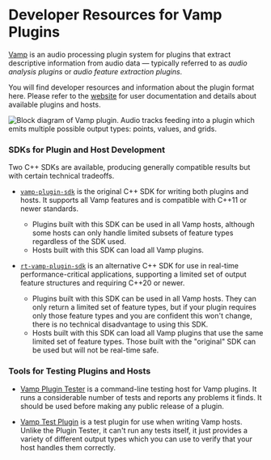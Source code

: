 
Developer Resources for Vamp Plugins
====================================

[Vamp](https://vamp-plugins.org/) is an audio processing plugin system
for plugins that extract descriptive information from audio data —
typically referred to as _audio analysis plugins_ or _audio feature
extraction plugins_.

You will find developer resources and information about the plugin
format here. Please refer to the [website](https://vamp-plugins.org/)
for user documentation and details about available plugins and hosts.

![Block diagram of Vamp plugin. Audio tracks feeding into a plugin which emits multiple possible output types: points, values, and grids.](https://vamp-plugins.org/images/vamp-overview-webscale.png)

### SDKs for Plugin and Host Development

Two C++ SDKs are available, producing generally compatible results but
with certain technical tradeoffs.

* [`vamp-plugin-sdk`](https://github.com/vamp-plugins/vamp-plugin-sdk)
  is the original C++ SDK for writing both plugins and hosts. It
  supports all Vamp features and is compatible with C++11 or newer
  standards.
  * Plugins built with this SDK can be used in all Vamp hosts,
    although some hosts can only handle limited subsets of feature
    types regardless of the SDK used.
  * Hosts built with this SDK can load all Vamp plugins.
  
* [`rt-vamp-plugin-sdk`](https://github.com/lukasberbuer/rt-vamp-plugin-sdk)
  is an alternative C++ SDK for use in real-time performance-critical
  applications, supporting a limited set of output feature structures
  and requiring C++20 or newer.
  * Plugins built with this SDK can be used in all Vamp hosts. They
    can only return a limited set of feature types, but if your plugin
    requires only those feature types and you are confident this won't
    change, there is no technical disadvantage to using this SDK.
  * Hosts built with this SDK can load all Vamp plugins that use the
    same limited set of feature types. Those built with the "original"
    SDK can be used but will not be real-time safe.

### Tools for Testing Plugins and Hosts

* [Vamp Plugin Tester](https://github.com/vamp-plugins/vamp-plugin-tester)
  is a command-line testing host for Vamp plugins. It runs a considerable
  number of tests and reports any problems it finds. It should be used
  before making any public release of a plugin.
  
* [Vamp Test Plugin](https://github.com/vamp-plugins/vamp-test-plugin)
  is a test plugin for use when writing Vamp hosts. Unlike the Plugin
  Tester, it can't run any tests itself, it just provides a variety of
  different output types which you can use to verify that your host
  handles them correctly.
